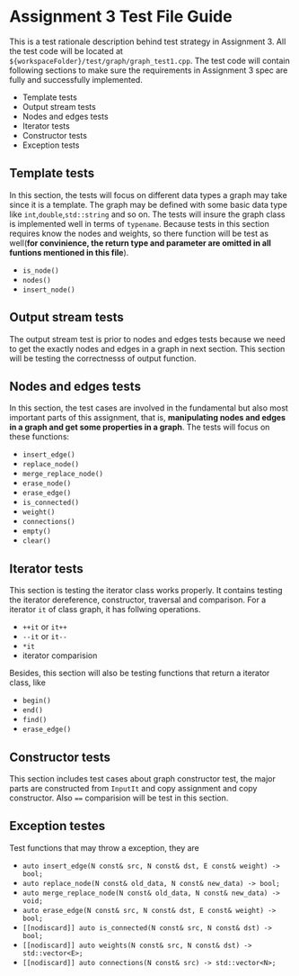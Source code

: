 # Assignment 3 Test File Guide
This is a test rationale description behind test strategy in Assignment 3. All the test code will be located at `${workspaceFolder}/test/graph/graph_test1.cpp`. The test code will contain following sections to make sure the requirements in Assignment 3 spec are fully and successfully implemented.
- Template tests
- Output stream tests
- Nodes and edges tests
- Iterator tests
- Constructor tests
- Exception tests

## Template tests
In this section, the tests will focus on different data types a graph may take since it is a template. The graph may be defined with some basic data type like `int`,`double`,`std::string` and so on. The tests will insure the graph class is implemented well in terms of `typename`.
Because tests in this section requires know the nodes and weights, so there function will be test as well(**for convinience, the return type and parameter are omitted in all funtions mentioned in this file**).
- `is_node()`
- `nodes()`
- `insert_node()`
## Output stream tests
The output stream test is prior to nodes and edges tests because we need to get the exactly nodes and edges in a graph in next section. This section will be testing the correctnesss of output function.


## Nodes and edges tests
In this section, the test cases are involved in the fundamental but also most important parts of this assignment, that is, **manipulating nodes and edges in a graph and get some properties in a graph**.
The tests will focus on these functions:
- `insert_edge()`
- `replace_node()`
- `merge_replace_node()`
- `erase_node()`
- `erase_edge()`
- `is_connected()`
- `weight()`
- `connections()`
- `empty()`
- `clear()`


## Iterator tests
This section is testing the iterator class works properly. It contains testing the iterator dereference, constructor, traversal and comparison.
For a iterator `it` of class graph, it has follwing operations.
- `++it` or `it++`
- `--it` or `it--`
- `*it`
- iterator comparision

Besides, this section will also be testing functions that return a iterator class, like
- `begin()`
- `end()`
- `find()`
- `erase_edge()`

## Constructor tests
This section includes test cases about graph constructor test, the major parts are constructed from `InputIt` and copy assignment and copy constructor. Also `==` comparision will be test in this section.

## Exception testes
Test functions that may throw a exception, they are
- `auto insert_edge(N const& src, N const& dst, E const& weight) -> bool;`
- `auto replace_node(N const& old_data, N const& new_data) -> bool;`
- `auto merge_replace_node(N const& old_data, N const& new_data) -> void;`
- `auto erase_edge(N const& src, N const& dst, E const& weight) -> bool;`
- `[[nodiscard]] auto is_connected(N const& src, N const& dst) -> bool;`
- `[[nodiscard]] auto weights(N const& src, N const& dst) -> std::vector<E>;`
- `[[nodiscard]] auto connections(N const& src) -> std::vector<N>;`
